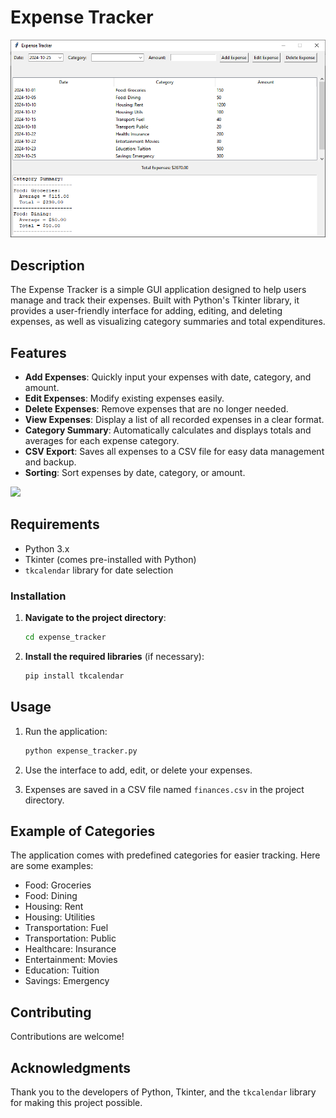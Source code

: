 # Expense Tracker

![](images/screenshot.png)

## Description

The Expense Tracker is a simple GUI application designed to help users manage and track their expenses. Built with Python's Tkinter library, it provides a user-friendly interface for adding, editing, and deleting expenses, as well as visualizing category summaries and total expenditures.

## Features

- **Add Expenses**: Quickly input your expenses with date, category, and amount.
- **Edit Expenses**: Modify existing expenses easily.
- **Delete Expenses**: Remove expenses that are no longer needed.
- **View Expenses**: Display a list of all recorded expenses in a clear format.
- **Category Summary**: Automatically calculates and displays totals and averages for each expense category.
- **CSV Export**: Saves all expenses to a CSV file for easy data management and backup.
- **Sorting**: Sort expenses by date, category, or amount.

![](images/record.gif)

## Requirements

- Python 3.x
- Tkinter (comes pre-installed with Python)
- `tkcalendar` library for date selection
### Installation

1. **Navigate to the project directory**:

   ```bash
   cd expense_tracker
   ```

2. **Install the required libraries** (if necessary):

   ```bash
   pip install tkcalendar
   ```

## Usage

1. Run the application:

   ```bash
   python expense_tracker.py
   ```

2. Use the interface to add, edit, or delete your expenses.

3. Expenses are saved in a CSV file named `finances.csv` in the project directory.

## Example of Categories

The application comes with predefined categories for easier tracking. Here are some examples:

- Food: Groceries
- Food: Dining
- Housing: Rent
- Housing: Utilities
- Transportation: Fuel
- Transportation: Public
- Healthcare: Insurance
- Entertainment: Movies
- Education: Tuition
- Savings: Emergency

## Contributing

Contributions are welcome!

## Acknowledgments

Thank you to the developers of Python, Tkinter, and the `tkcalendar` library for making this project possible.


